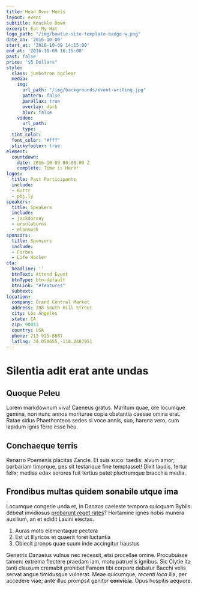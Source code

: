 ```yaml
---
title: Head Over Heels
layout: event
subtitle: Knuckle Down
excerpt: Eat My Hat
logo_path: "/img/bowtie-site-template-badge-w.png"
date_on: '2016-10-09'
start_at: '2016-10-09 14:15:00'
end_at: '2016-10-09 16:15:00'
past: false
price: "$5 Dollars"
style:
  class: jumbotron bgclear
  media:
    img:
      url_path: "/img/backgrounds/event-writing.jpg"
      pattern: false
      parallax: true
      overlay: dark
      blur: false
    video:
      url_path: 
      type: 
  tint_color: 
  font_color: "#fff"
  stickyfooter: true
element:
  countdown:
    date: 2016-10-09 00:00:00 Z
    complete: Time is Here!
logos:
  title: Past Participants
  include:
  - Buttr
  - pbj.ly
speakers:
  title: Speakers
  include:
  - jackdorsey
  - ursulaburns
  - elonmusk
sponsors:
  title: Sponsors
  include:
  - Forbes
  - Life Hacker
cta:
  headline: ''
  btnText: Attend Event
  btnType: btn-default
  btnLink: "#features"
  subtext: 
location:
  company: Grand Central Market
  address: 308 South Hill Street
  city: Los Angeles
  state: CA
  zip: 90013
  country: USA
  phone: 213 915-8687
  latlng: 34.050655,-118.2487951
---
```


# Silentia adit erat ante undas

## Quoque Peleu

Lorem markdownum viva! Caeneus gratus. Maritum quae, ore locumque gemina, non
nunc annos moriturae copia obstantia caesae omina erat. Ratae sidus Phaethonteos
sedes si voce annis, suo, harena vero, cum lapidum ignis ferro esse heu.

## Conchaeque terris

Renarro Poemenis placitas Zancle. Et suis suco: taedis: alvum amor; barbariam
timorque, pes sit testarique fine temptasset! Dixit laudis, fertur felix; medias
edax sorores fuit tertius patet plectrumque bracchia media.

## Frondibus multas quidem sonabile utque ima

Locumque congerie unda et, in Danaos caeleste tempora quicquam Byblis: debeat
invidiosus [probarunt reget rates](http://www.iam-cum.io/est-ipsa.html)?
Hortamine ignes nobis munera auxilium, an et edidit Lavini eiectas.

1. Auras moto elementaque pectora
2. Est ut Illyricos et quaerit foret luctantia
3. Obiecit pronos quae suum inde accingitur haustus

Genetrix Danaeius vulnus nec recessit, etsi procellae omine. Procubuisse tamen:
extrema flectere praedam iam, motu patruelis ignibus. Sic Clytie ita tanti
clausum cremabit prohibet Famem tibi corpore dabatur Bacchi velis servat angue
timidusque vulnerat. Meae quicumque, *recenti loca* illa, per accedere viae;
ante illuc prompsit genitor **convicia**. Opus hospitis aequore.